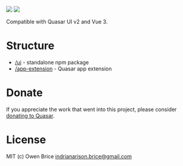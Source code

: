<img src="https://img.shields.io/npm/v/quasar-ui-auth-ui.svg?label=quasar-ui-auth-ui">
<img src="https://img.shields.io/npm/v/quasar-app-extension-auth-ui.svg?label=quasar-app-extension-auth-ui">

Compatible with Quasar UI v2 and Vue 3.

# Structure
* [/ui](ui) - standalone npm package
* [/app-extension](app-extension) - Quasar app extension

# Donate
If you appreciate the work that went into this project, please consider [donating to Quasar](https://donate.quasar.dev).

# License
MIT (c) Owen Brice <indrianarison.brice@gmail.com>
